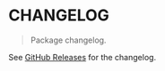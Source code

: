 # CHANGELOG

> Package changelog.

See [GitHub Releases](https://github.com/stdlib-js/stats-incr-mme/releases) for the changelog.